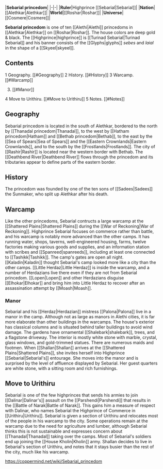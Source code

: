 |**Sebarial princedom**|
|-|-|
|**Ruler**|Highprince [[Sebarial\|Sebarial]]|
|**Nation**|[[Alethkar\|Alethkar]]|
|**World**|[[Roshar\|Roshar]]|
|**Universe**|[[Cosmere\|Cosmere]]|

**Sebarial princedom** is one of ten [[Alethi\|Alethi]] princedoms in [[Alethkar\|Alethkar]] on [[Roshar\|Roshar]]. The house colors are deep gold & black. The [[Highprince\|highprince]] is [[Turinad Sebarial\|Turinad Sebarial]] and his banner consists of the [[Glyphs\|glyphs]] *sebes* and *laial* in the shape of a [[Skyeel\|skyeel]].

## Contents

1 Geography. [[#Geography]] 
2 History. [[#History]] 
3 Warcamp. [[#Warcamp]] 

3. [[#Manor]] 


4 Move to Urithiru. [[#Move to Urithiru]] 
5 Notes. [[#Notes]] 


## Geography
Sebarial princedom is located in the south of Alethkar, bordered to the north by [[Thanadal princedom\|Thanadal]], to the west by [[Hatham princedom\|Hatham]] and [[Bethab princedom\|Bethab]], to the east by the [[Sea of Spears\|Sea of Spears]] and the [[Eastern Crownlands\|Eastern Crownlands]], and to the south by the [[Frostlands\|Frostlands]]. The city of [[Rashir\|Rashir]] is located near the western border with Bethab. The [[Deathbend River\|Deathbend River]] flows through the princedom and its tributaries appear to define parts of the eastern border.

## History
The princedom was founded by one of the ten sons of [[Sadees\|Sadees]] the Sunmaker, who split up Alethkar after his death.

## Warcamp
Like the other princedoms, Sebarial contructs a large warcamp at the [[Shattered Plains\|Shattered Plains]] during the [[War of Reckoning\|War of Reckoning]]. Highprince Sebarial focuses on commerce rather than battle, and his warcamp is notably more advanced than the other camps. It has running water, shops, taverns, well-engineered housing, farms, twelve factories making various goods and supplies, and an information station with scribes and [[Spanreed\|spanreeds]], including at least one connected to [[Tashikk\|Tashikk]]. The camp's gates are open all night. [[Kaladin\|Kaladin]] thought Sebarial's camp looked more like a city than the other camps.
[[Little Herdaz\|Little Herdaz]] is inside the warcamp, and a number of Herdazians live there even if they are not from Sebarial princedom. [[Lopen\|Lopen]] and other Herdazians disguise [[Elhokar\|Elhokar]] and bring him into Little Herdaz to recover after an assassination attempt by [[Moash\|Moash]].

### Manor
Sebarial and his [[Herdaz\|Herdazian]] mistress [[Palona\|Palona]] live in a manor in the camp. Although not as large as manors in Alethi cities, it is far more elaborate than other buildings in the warcamps. The house's exterior has classical columns and is situated behind taller buildings to avoid wind damage. The gardens have ornamental [[Shalebark\|shalebark]], trees, and a flagstone driveway. The interior is mostly white stone with marble, crystal, glass windows, and gold-trimmed statues. There are numerous maids and footmen.
When [[Shallan\|Shallan]] arrives at the [[Shattered Plains\|Shattered Plains]], she invites herself into Highprince [[Sebarial\|Sebarial's]] entourage. She moves into the manor and is surprised by the level of affluence displayed by Sebarial. Her guest quarters are white stone, with a sitting room and rich furnishings.

## Move to Urithiru
Sebarial is one of the few highprinces that sends his armies to join [[Dalinar\|Dalinar's]] assault on the [[Parshendi\|Parshendi]] that results in the [[Battle of Narak\|Battle of Narak]]. This gains him a measure of respect with Dalinar, who names Sebarial the Highprince of Commerce in [[Urithiru\|Urithiru]]. Sebarial is given a section of Urithiru and relocates most of the people in his warcamp to the city. Some operations remain at the warcamp due to the need for agriculture and lumber, although Sebarial thinks this is not sustainable and expresses concern about [[Thanadal\|Thanadal]] taking over the camps.
Most of Sebarial's soldiers end up joining the [[House Kholin\|Kholin]] army. Shallan decides to live in Sebarial's section of Urithiru, and notes that it stays busier than the rest of the city, much like his warcamp.



https://coppermind.net/wiki/Sebarial_princedom